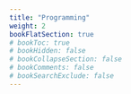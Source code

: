 ```yaml
---
title: "Programming"
weight: 2
bookFlatSection: true
# bookToc: true
# bookHidden: false
# bookCollapseSection: false
# bookComments: false
# bookSearchExclude: false
---
```

